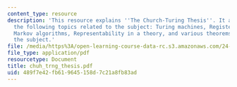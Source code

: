 ```yaml
---
content_type: resource
description: 'This resource explains ''The Church-Turing Thesis''. It also explains
  the following topics related to the subject: Turing machines, Register machines,
  Markov algorithms, Representability in a theory, and various theorems related to
  the subject.'
file: /media/https%3A/open-learning-course-data-rc.s3.amazonaws.com/24-242-logic-ii-spring-2004/489f7e42fb619645158d7c21a8fb83ad_chuh_trng_thesis.pdf
file_type: application/pdf
resourcetype: Document
title: chuh_trng_thesis.pdf
uid: 489f7e42-fb61-9645-158d-7c21a8fb83ad
---
```

